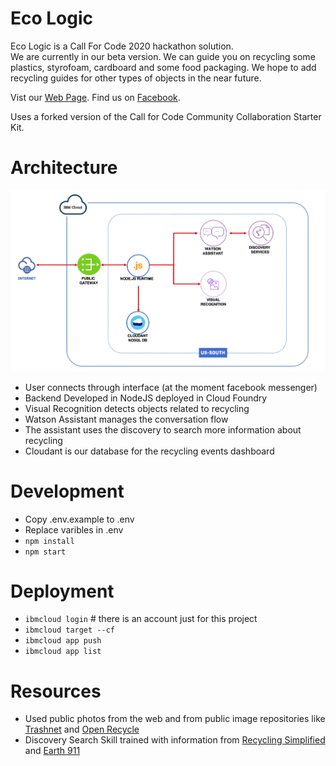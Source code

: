Eco Logic
========


Eco Logic is a Call For Code 2020 hackathon solution.  
We are currently in our beta version. We can guide you on recycling some plastics, styrofoam, cardboard and some food packaging. We hope to add recycling guides for other types of objects in the near future.

Vist our [Web Page](http://ecologic-2020.mybluemix.net/).
Find us on [Facebook](https://www.facebook.com/Eco-Logic-107364791033184).

Uses a forked version of the Call for Code Community Collaboration Starter Kit.

Architecture
===========

![](public/architecture.png)

* User connects through interface (at the moment facebook messenger)
* Backend Developed in NodeJS deployed in Cloud Foundry
* Visual Recognition detects objects related to recycling
* Watson Assistant manages the conversation flow
* The assistant uses the discovery to search more information about recycling
* Cloudant is our database for the recycling events dashboard


Development
===========

* Copy .env.example to .env
* Replace varibles in .env
* `npm install`
* `npm start`


Deployment
==========

* `ibmcloud login` # there is an account just for this project
* `ibmcloud target --cf`
* `ibmcloud app push`
* `ibmcloud app list`

Resources
==========

* Used public photos from the web and from public image repositories like [Trashnet](https://github.com/garythung/trashnet) and [Open Recycle](https://github.com/openrecycle/dataset)
* Discovery Search Skill trained with information from [Recycling Simplified](https://recyclingsimplified.com/) and [Earth 911](https://earth911.com/) 
